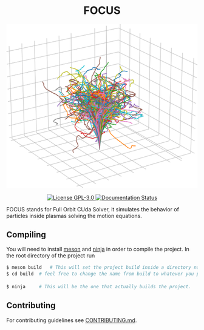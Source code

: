 <h1 align="center">FOCUS</h1>

<p align="center"><img src="docs/source/_static/logo.svg" alt="SPeek"/></p>

<div align="center">
	<a href='LICENSE'>
			<img src='https://img.shields.io/github/license/studentenherz/FOCUS?color=informational&style=flat' alt='License GPL-3.0' />
	</a>
	<a href='https://focus.readthedocs.io/en/latest/?badge=latest'>
			<img src='https://readthedocs.org/projects/focus/badge/?version=latest' alt='Documentation Status' />
	</a>
</div>

FOCUS stands for Full Orbit CUda Solver, it simulates the behavior of particles inside plasmas solving the motion equations.


## Compiling

You will need to install [meson](https://mesonbuild.com/Quick-guide.html) and [ninja](https://ninja-build.org/) in order to compile the project. In the root directory of the project run

```bash
$ meson build	# This will set the project build inside a directory named build
$ cd build	# feel free to change the name from build to whatever you prefer.

$ ninja		# This will be the one that actually builds the project.
```

## Contributing

For contributing guidelines see [CONTRIBUTING.md](CONTRIBUTING.md).
